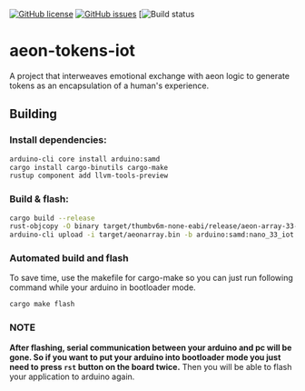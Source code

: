[![GitHub license](https://img.shields.io/github/license/cartheur/aeon-tokens-iot)](https://github.com/cartheur/aeon-tokens-iot/blob/main/LICENSE)
[![GitHub issues](https://img.shields.io/github/issues/cartheur/aeon-tokens-iot)](https://github.com/cartheur/aeon-tokens-iot/issues)
[![Build status](https://github.com/github/docs/actions/workflows/rust.yml/badge.svg)


# aeon-tokens-iot
A project that interweaves emotional exchange with aeon logic to generate tokens as an encapsulation of a human's experience.

## Building

### Install dependencies:

```sh
arduino-cli core install arduino:samd
cargo install cargo-binutils cargo-make
rustup component add llvm-tools-preview
```

### Build & flash:

```sh
cargo build --release
rust-objcopy -O binary target/thumbv6m-none-eabi/release/aeon-array-33-iot target/aeonarray.bin
arduino-cli upload -i target/aeonarray.bin -b arduino:samd:nano_33_iot -p /dev/ttyACM0
```
### Automated build and flash

To save time, use the makefile for cargo-make so you can just run following command while your arduino in bootloader mode.

```sh
cargo make flash
```

### NOTE
**After flashing, serial communication between your arduino and pc will be gone. So if you want to put your arduino into bootloader mode you just need to press `rst` button on the board twice.**
Then you will be able to flash your application to arduino again.
